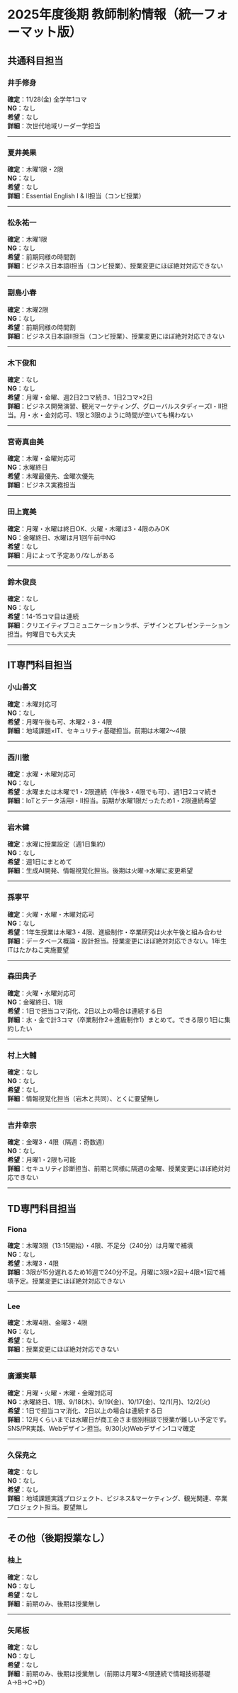 # 2025年度後期 教師制約情報（統一フォーマット版）

## 共通科目担当

### 井手修身
**確定**：11/28(金) 全学年1コマ  
**NG**：なし  
**希望**：なし  
**詳細**：次世代地域リーダー学担当

---

### 夏井美果
**確定**：木曜1限・2限  
**NG**：なし  
**希望**：なし  
**詳細**：Essential English I & II担当（コンビ授業）

---

### 松永祐一
**確定**：木曜1限  
**NG**：なし  
**希望**：前期同様の時間割  
**詳細**：ビジネス日本語I担当（コンビ授業）、授業変更にほぼ絶対対応できない

---

### 副島小春
**確定**：木曜2限  
**NG**：なし  
**希望**：前期同様の時間割  
**詳細**：ビジネス日本語II担当（コンビ授業）、授業変更にほぼ絶対対応できない

---

### 木下俊和
**確定**：なし  
**NG**：なし  
**希望**：月曜・金曜、週2日2コマ続き、1日2コマ×2日  
**詳細**：ビジネス開発演習、観光マーケティング、グローバルスタディーズI・II担当。月・水・金対応可、1限と3限のように時間が空いても構わない

---

### 宮嵜真由美
**確定**：木曜・金曜対応可  
**NG**：水曜終日  
**希望**：木曜最優先、金曜次優先  
**詳細**：ビジネス実務担当

---

### 田上寛美
**確定**：月曜・水曜は終日OK、火曜・木曜は3・4限のみOK  
**NG**：金曜終日、水曜は月1回午前中NG  
**希望**：なし  
**詳細**：月によって予定あり/なしがある

---

### 鈴木俊良
**確定**：なし  
**NG**：なし  
**希望**：14-15コマ目は連続  
**詳細**：クリエイティブコミュニケーションラボ、デザインとプレゼンテーション担当。何曜日でも大丈夫

---

## IT専門科目担当

### 小山善文
**確定**：木曜対応可  
**NG**：なし  
**希望**：月曜午後も可、木曜2・3・4限  
**詳細**：地域課題×IT、セキュリティ基礎担当。前期は木曜2〜4限

---

### 西川徹
**確定**：水曜・木曜対応可  
**NG**：なし  
**希望**：水曜または木曜で1・2限連続（午後3・4限でも可）、週1日2コマ続き  
**詳細**：IoTとデータ活用I・II担当。前期が水曜1限だったため1・2限連続希望

---

### 岩木健
**確定**：水曜に授業設定（週1日集約）  
**NG**：なし  
**希望**：週1日にまとめて  
**詳細**：生成AI開発、情報視覚化担当。後期は火曜→水曜に変更希望

---

### 孫寧平
**確定**：火曜・水曜・木曜対応可  
**NG**：なし  
**希望**：1年生授業は木曜3・4限、進級制作・卒業研究は火水午後と組み合わせ  
**詳細**：データベース概論・設計担当。授業変更にほぼ絶対対応できない。1年生ITはたかねこ実施要望

---

### 森田典子
**確定**：火曜・水曜対応可  
**NG**：金曜終日、1限  
**希望**：1日で担当コマ消化、2日以上の場合は連続する日  
**詳細**：水・金で計3コマ（卒業制作2＋進級制作1）まとめて。できる限り1日に集約したい

---

### 村上大輔
**確定**：なし  
**NG**：なし  
**希望**：なし  
**詳細**：情報視覚化担当（岩木と共同）、とくに要望無し

---

### 吉井幸宗
**確定**：金曜3・4限（隔週：奇数週）  
**NG**：なし  
**希望**：月曜1・2限も可能  
**詳細**：セキュリティ診断担当、前期と同様に隔週の金曜、授業変更にほぼ絶対対応できない

---

## TD専門科目担当

### Fiona
**確定**：木曜3限（13:15開始）・4限、不足分（240分）は月曜で補填  
**NG**：なし  
**希望**：木曜3・4限  
**詳細**：3限が15分遅れるため16週で240分不足。月曜に3限×2回＋4限×1回で補填予定。授業変更にほぼ絶対対応できない

---

### Lee
**確定**：木曜4限、金曜3・4限  
**NG**：なし  
**希望**：なし  
**詳細**：授業変更にほぼ絶対対応できない

---

### 廣瀬実華
**確定**：月曜・火曜・木曜・金曜対応可  
**NG**：水曜終日、1限、9/18(木)、9/19(金)、10/17(金)、12/1(月)、12/2(火)  
**希望**：1日で担当コマ消化、2日以上の場合は連続する日  
**詳細**：12月くらいまでは水曜日が商工会さま個別相談で授業が難しい予定です。SNS/PR実践、Webデザイン担当。9/30(火)Webデザイン1コマ確定

---

### 久保尭之
**確定**：なし  
**NG**：なし  
**希望**：なし  
**詳細**：地域課題実践プロジェクト、ビジネス&マーケティング、観光関連、卒業プロジェクト担当。要望無し

---

## その他（後期授業なし）

### 柚上
**確定**：なし  
**NG**：なし  
**希望**：なし  
**詳細**：前期のみ、後期は授業無し

---

### 矢尾板
**確定**：なし  
**NG**：なし  
**希望**：なし  
**詳細**：前期のみ、後期は授業無し（前期は月曜3-4限連続で情報技術基礎A→B→C→D）